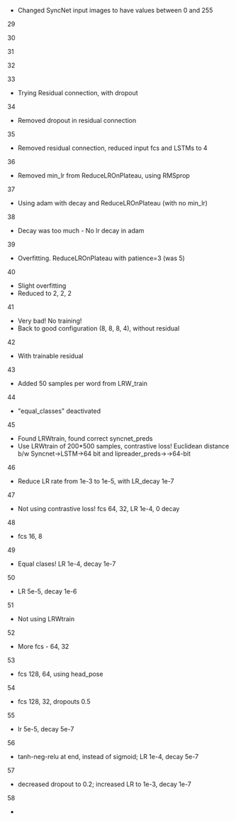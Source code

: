 - Changed SyncNet input images to have values between 0 and 255

29

30

31

32

33

- Trying Residual connection, with dropout

34

- Removed dropout in residual connection

35

- Removed residual connection, reduced input fcs and LSTMs to 4

36

- Removed min_lr from ReduceLROnPlateau, using RMSprop

37

- Using adam with decay and ReduceLROnPlateau (with no min_lr)

38

- Decay was too much - No lr decay in adam

39

- Overfitting. ReduceLROnPlateau with patience=3 (was 5)

40

- Slight overfitting
- Reduced to 2, 2, 2

41

- Very bad! No training!
- Back to good configuration (8, 8, 8, 4), without residual

42

- With trainable residual

43

- Added 50 samples per word from LRW_train

44

- "equal_classes" deactivated

45

- Found LRWtrain, found correct syncnet_preds
- Use LRWtrain of 200*500 samples, contrastive loss! Euclidean distance b/w Syncnet->LSTM->64 bit and lipreader_preds->->64-bit

46

- Reduce LR rate from 1e-3 to 1e-5, with LR_decay 1e-7

47

- Not using contrastive loss! fcs 64, 32, LR 1e-4, 0 decay

48

- fcs 16, 8

49

- Equal clases! LR 1e-4, decay 1e-7

50

- LR 5e-5, decay 1e-6

51

- Not using LRWtrain

52

- More fcs - 64, 32

53

- fcs 128, 64, using head_pose

54

- fcs 128, 32, dropouts 0.5

55

- lr 5e-5, decay 5e-7

56

- tanh-neg-relu at end, instead of sigmoid; LR 1e-4, decay 5e-7

57

- decreased dropout to 0.2; increased LR to 1e-3, decay 1e-7

58

- 
